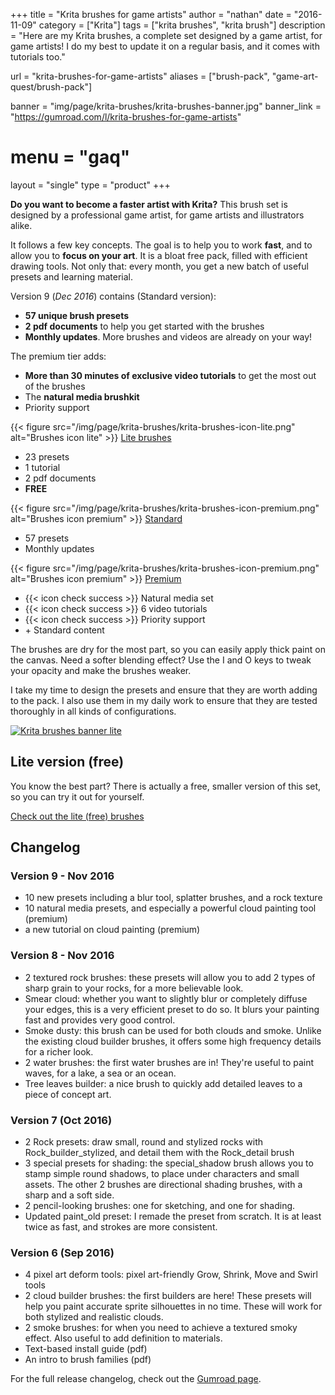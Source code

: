 +++
title = "Krita brushes for game artists"
author = "nathan"
date = "2016-11-09"
category = ["Krita"]
tags = ["krita brushes", "krita brush"]
description = "Here are my Krita brushes, a complete set designed by a game artist, for game artists! I do my best to update it on a regular basis, and it comes with tutorials too."

url = "krita-brushes-for-game-artists"
aliases = ["brush-pack", "game-art-quest/brush-pack"]

banner = "img/page/krita-brushes/krita-brushes-banner.jpg"
banner_link = "https://gumroad.com/l/krita-brushes-for-game-artists"

# menu = "gaq"
layout = "single"
type = "product"
+++

**Do you want to become a faster artist with Krita?** This brush set is designed by a professional game artist, for game artists and illustrators alike.

It follows a few key concepts. The goal is to help you to work **fast**, and to allow you to **focus on your art**. It is a bloat free pack, filled with efficient drawing tools. Not only that: every month, you get a new batch of useful presets and learning material.

Version 9 (_Dec 2016_) contains (Standard version):

- **57 unique brush presets**
- **2 pdf documents** to help you get started with the brushes
- **Monthly updates**. More brushes and videos are already on your way!

The premium tier adds:
- **More than 30 minutes of exclusive video tutorials** to get the most out of the brushes
- The **natural media brushkit**
- Priority support

<div class="card text--center" style="padding:0">
  <span column=4>
    <span row>
      {{< figure src="/img/page/krita-brushes/krita-brushes-icon-lite.png" alt="Brushes icon lite" >}}
    </span>
    <span row>
      <a href="https://gum.co/krita-brushes-gdquest-lite" class="button button--primary button--pill button--full lead">Lite brushes</a>
    </span>
      <ul class="list--unstyled">
        <li>23 presets</li>
        <li>1 tutorial</li>
        <li>2 pdf documents</li>
        <li><strong>FREE</strong></li>
      </ul>
  </span>
  <span column=4>
    <span row>
      {{< figure src="/img/page/krita-brushes/krita-brushes-icon-premium.png" alt="Brushes icon premium" >}}
    </span>
    <span row>
      <a href="https://gumroad.com/l/krita-brushes-for-game-artists" class="button button--success button--pill button--full lead">Standard</a>
    </span>
      <ul class="list--unstyled">
        <li>57 presets</li>
        <li>Monthly updates</li>
      </ul>
  </span>
  <span column=4>
    <span row>
      {{< figure src="/img/page/krita-brushes/krita-brushes-icon-premium.png" alt="Brushes icon premium" >}}
    </span>
    <span row>
      <a href="https://gumroad.com/l/krita-brushes-for-game-artists" class="button button--success button--pill button--full lead">Premium</a>
    </span>
      <ul class="list--unstyled">
        <li>{{< icon check success >}} Natural media set</li>
        <li>{{< icon check success >}} 6 video tutorials</li>
        <li>{{< icon check success >}} Priority support</li>
        <li>+ Standard content</li>
      </ul>
  </span>
</div>

The brushes are dry for the most part, so you can easily apply thick paint on the canvas. Need a softer blending effect? Use the I and O keys to tweak your opacity and make the brushes weaker.

I take my time to design the presets and ensure that they are worth adding to the pack. I also use them in my daily work to ensure that they are tested thoroughly in all kinds of configurations.

[![Krita brushes banner lite](/img/page/krita-brushes/krita-brushes-banner-lite.jpg)](https://gum.co/krita-brushes-gdquest-lite)

## Lite version <span class="text--success">(free)</span>

You know the best part? There is actually a free, smaller version of this set, so you can try it out for yourself.

[Check out the lite (free) brushes](https://gumroad.com/l/krita-brushes-gdquest-lite)

## Changelog

### Version 9 - Nov 2016

- 10 new presets including a blur tool, splatter brushes, and a rock texture
- 10 natural media presets, and especially a powerful cloud painting tool (premium)
- a new tutorial on cloud painting (premium)

### Version 8 - Nov 2016

- 2 textured rock brushes: these presets will allow you to add 2 types of sharp grain to your rocks, for a more believable look.
- Smear cloud: whether you want to slightly blur or completely diffuse your edges, this is a very efficient preset to do so. It blurs your painting fast and provides very good control.
- Smoke dusty: this brush can be used for both clouds and smoke. Unlike the existing cloud builder brushes, it offers some high frequency details for a richer look.
- 2 water brushes: the first water brushes are in! They're useful to paint waves, for a lake, a sea or an ocean.
- Tree leaves builder: a nice brush to quickly add detailed leaves to a piece of concept art.

### Version 7 (Oct 2016)

- 2 Rock presets: draw small, round and stylized rocks with Rock_builder_stylized, and detail them with the Rock_detail brush
- 3 special presets for shading: the special_shadow brush allows you to stamp simple round shadows, to place under characters and small assets. The other 2 brushes are directional shading brushes, with a sharp and a soft side.
- 2 pencil-looking brushes: one for sketching, and one for shading.
- Updated paint_old preset: I remade the preset from scratch. It is at least twice as fast, and strokes are more consistent.

### Version 6 (Sep 2016)

- 4 pixel art deform tools: pixel art-friendly Grow, Shrink, Move and Swirl tools
- 2 cloud builder brushes: the first builders are here! These presets will help you paint accurate sprite silhouettes in no time. These will work for both stylized and realistic clouds.
- 2 smoke brushes: for when you need to achieve a textured smoky effect. Also useful to add definition to materials.
- Text-based install guide (pdf)
- An intro to brush families (pdf)

For the full release changelog, check out the [Gumroad page](https://gumroad.com/l/krita-brushes-for-game-artists).
